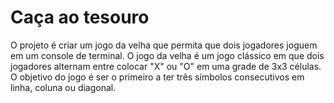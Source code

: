 # Caça ao tesouro

O projeto é criar um jogo da velha que permita que dois jogadores joguem em um console de terminal. O jogo da velha é um jogo clássico em que dois jogadores alternam entre colocar "X" ou "O" em uma grade de 3x3 células. O objetivo do jogo é ser o primeiro a ter três símbolos consecutivos em linha, coluna ou diagonal.
